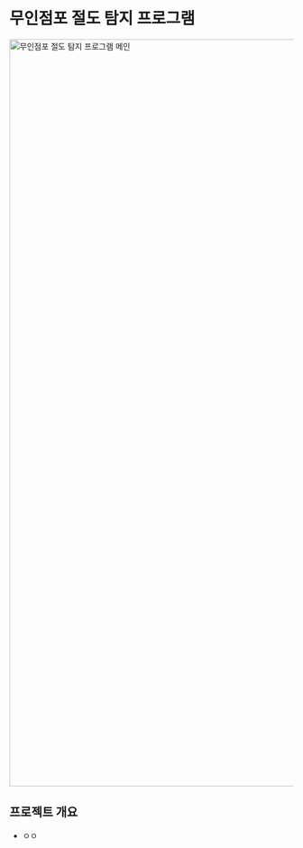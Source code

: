 # 무인점포 절도 탐지 프로그램
<img width="1325" alt="무인점포 절도 탐지 프로그램 메인" src="https://github.com/user-attachments/assets/1b485a8c-435b-4275-a15c-4e21b9631e82">

## 프로젝트 개요
- ㅇㅇ
